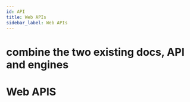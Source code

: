 ```yaml
---
id: API
title: Web APIs
sidebar_label: Web APIs
---
```


# combine the two existing docs, API and engines


# Web APIS 

